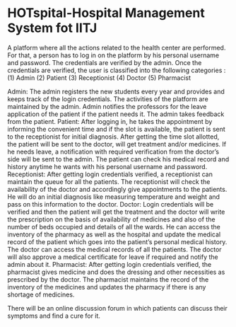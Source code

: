 # HOTspital-Hospital Management System fot IITJ


A platform where all the actions related to the health center are performed. For that, a person has to log in on the platform by his personal username and password. The credentials are verified by the admin. Once the credentials are verified, the user is classified into the following  categories : (1) Admin (2) Patient (3) Receptionist (4) Doctor (5) Pharmacist 

Admin: The admin registers the new students every year and provides and keeps track of the login credentials. The activities of the platform are maintained by the admin. Admin notifies the professors for the leave application of the patient if the patient needs it. The admin takes feedback from the patient.
Patient: After logging in, he takes the appointment by informing the convenient time and if the slot is available, the patient is sent to the receptionist for initial diagnosis. After getting the time slot allotted, the patient will be sent to the doctor, will get treatment and/or medicines. If he needs leave, a notification with required verification from the doctor’s side will be sent to the admin. The patient can check his medical record and history anytime he wants with his personal username and password. 
Receptionist: After getting login credentials verified, a receptionist can maintain the queue for all the patients. The receptionist will check the availability of the doctor and accordingly give appointments to the patients. He will do an initial diagnosis like measuring temperature and weight and pass on this information to the doctor. 
 Doctor: Login credentials will be verified and then the patient will get the treatment and the doctor will write the prescription on the basis of availability of medicines and also of the number of beds occupied and details of all the wards. He can access the inventory of the pharmacy as well as the hospital and update the medical record of the patient which goes into the patient’s personal medical history. The doctor can access the medical records of all the patients. The doctor will also approve a medical certificate for leave if required and notify the admin about it.
Pharmacist: After getting login credentials verified, the pharmacist gives medicine and does the dressing and other necessities as prescribed by the doctor. The pharmacist maintains the record of the inventory of the medicines and updates the pharmacy if there is any shortage of medicines.

There will be an online discussion forum in which patients can discuss their symptoms and find a cure for it. 
